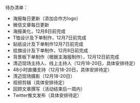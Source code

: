 

待办清单：
- 海报每日更新（添加合作方logo）
- 微信文章每日更新
- 海报美化，12月8日前完成
- T恤设计及下单制作，12月7日前完成
- 贴纸设计及下单制作12月7日前完成
- 挂旗设计及下单制作，12月8日前完成
- 背景板下单制作（根据主海报制作），12月12日前完成
- 清迈现场主持人、线上主持人（12月18-20日，具体安排待定）
- 48小时直播支持（12月18-20日，具体安排待定）
- 清迈现场摄影（12月18-20日）
- 视频剪辑（具体安排待定）
- 回顾文章撰写（活动结束后一周内）
- Twitter推文发布（具体安排待定）
